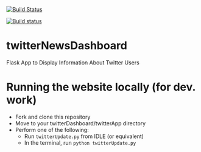 [![Build Status](https://travis-ci.org/gfyoung/twitterUserDashboard.svg?branch=master)](https://travis-ci.org/gfyoung/twitterUserDashboard)

[![Build status](https://ci.appveyor.com/api/projects/status/hlv86ok9bu1l2dw3/branch/master?svg=true)](https://ci.appveyor.com/project/gfyoung/twitteruserdashboard/branch/master)

# twitterNewsDashboard
Flask App to Display Information About Twitter Users

# Running the website locally (for dev. work)
* Fork and clone this repository
* Move to your twitterDashboard/twitterApp directory
* Perform one of the following:
  * Run ```twitterUpdate.py``` from IDLE (or equivalent)
  * In the terminal, run ```python twitterUpdate.py```
